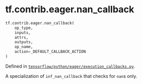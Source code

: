 <div itemscope itemtype="http://developers.google.com/ReferenceObject">
<meta itemprop="name" content="tf.contrib.eager.nan_callback" />
<meta itemprop="path" content="Stable" />
</div>

# tf.contrib.eager.nan_callback

``` python
tf.contrib.eager.nan_callback(
    op_type,
    inputs,
    attrs,
    outputs,
    op_name,
    action=_DEFAULT_CALLBACK_ACTION
)
```



Defined in [`tensorflow/python/eager/execution_callbacks.py`](/code/stable/tensorflow/python/eager/execution_callbacks.py).

A specialization of `inf_nan_callback` that checks for `nan`s only.